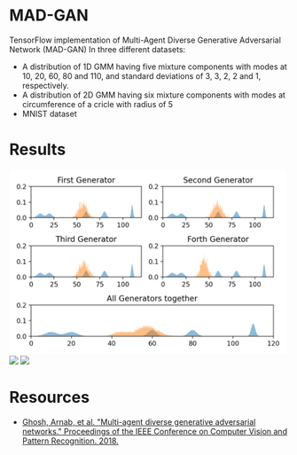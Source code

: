 # MAD-GAN
TensorFlow implementation of Multi-Agent Diverse Generative Adversarial Network (MAD-GAN) In three different datasets:
* A distribution of 1D GMM having five mixture components with modes at 10, 20, 60, 80 and 110, and standard
deviations of 3, 3, 2, 2 and 1, respectively.
* A distribution of 2D GMM having six mixture components with modes at circumference of a cricle with radius of 5
* MNIST dataset

# Results
<img src="Result_1D.gif" width="500"/>

<img src="Result_2D.gif" width="500"/>

<img src="Results_MNIST.gif" width="500"/>

# Resources
* [Ghosh, Arnab, et al. "Multi-agent diverse generative adversarial networks." Proceedings of the IEEE Conference on Computer Vision and Pattern Recognition. 2018.](http://openaccess.thecvf.com/content_cvpr_2018/papers/Ghosh_Multi-Agent_Diverse_Generative_CVPR_2018_paper.pdf)
